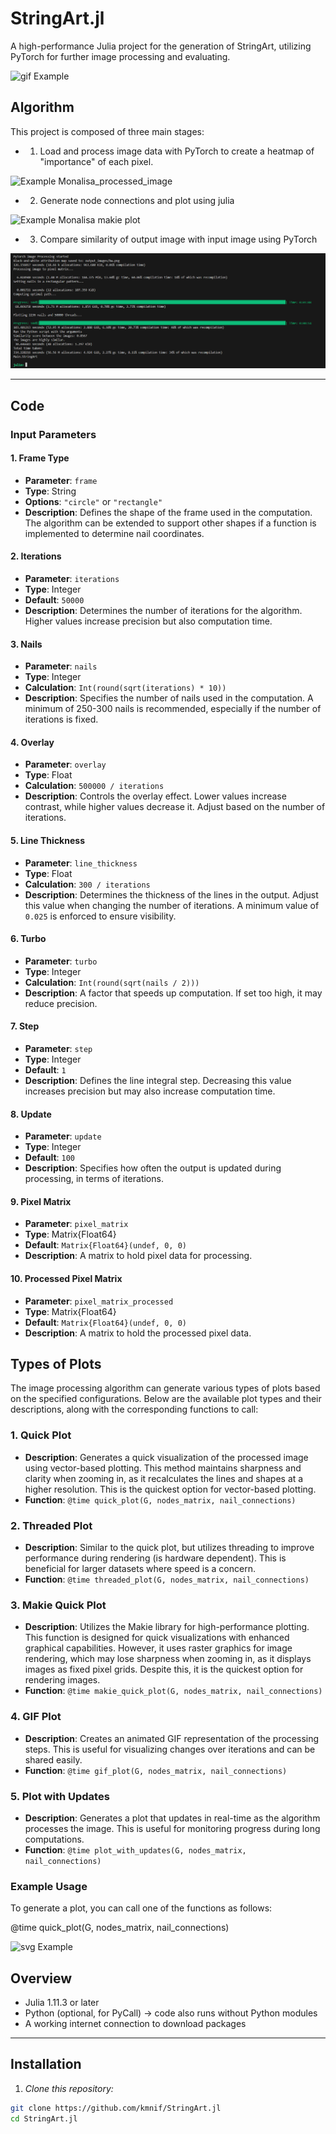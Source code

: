 # StringArt.jl

A high-performance Julia project for the generation of StringArt, utilizing PyTorch for further image processing and evaluating.

![gif Example](output_images/Bird_grey_10000.gif)



## Algorithm

This project is composed of three main stages:

- 1. Load and process image data with PyTorch to create a heatmap of "importance" of each pixel.

![Example Monalisa_processed_image](Image_processing_and_evaluating/Monalisa_processed_image_map.png)

- 2. Generate node connections and plot using julia

![Example Monalisa makie plot](output_images/Monalisa_example_makie_plot.png)

- 3. Compare similarity of output image with input image using PyTorch 

![Example of similarity score](output_images/image.png)


---
## Code
### Input Parameters

#### 1. Frame Type
- **Parameter**: `frame`
- **Type**: String
- **Options**: `"circle"` or `"rectangle"`
- **Description**: Defines the shape of the frame used in the computation. The algorithm can be extended to support other shapes if a function is implemented to determine nail coordinates.

#### 2. Iterations
- **Parameter**: `iterations`
- **Type**: Integer
- **Default**: `50000`
- **Description**: Determines the number of iterations for the algorithm. Higher values increase precision but also computation time.

#### 3. Nails
- **Parameter**: `nails`
- **Type**: Integer
- **Calculation**: `Int(round(sqrt(iterations) * 10))`
- **Description**: Specifies the number of nails used in the computation. A minimum of 250-300 nails is recommended, especially if the number of iterations is fixed.

#### 4. Overlay
- **Parameter**: `overlay`
- **Type**: Float
- **Calculation**: `500000 / iterations`
- **Description**: Controls the overlay effect. Lower values increase contrast, while higher values decrease it. Adjust based on the number of iterations.

#### 5. Line Thickness
- **Parameter**: `line_thickness`
- **Type**: Float
- **Calculation**: `300 / iterations`
- **Description**: Determines the thickness of the lines in the output. Adjust this value when changing the number of iterations. A minimum value of `0.025` is enforced to ensure visibility.

#### 6. Turbo
- **Parameter**: `turbo`
- **Type**: Integer
- **Calculation**: `Int(round(sqrt(nails / 2)))`
- **Description**: A factor that speeds up computation. If set too high, it may reduce precision.

#### 7. Step
- **Parameter**: `step`
- **Type**: Integer
- **Default**: `1`
- **Description**: Defines the line integral step. Decreasing this value increases precision but may also increase computation time.

#### 8. Update
- **Parameter**: `update`
- **Type**: Integer
- **Default**: `100`
- **Description**: Specifies how often the output is updated during processing, in terms of iterations.

#### 9. Pixel Matrix
- **Parameter**: `pixel_matrix`
- **Type**: Matrix{Float64}
- **Default**: `Matrix{Float64}(undef, 0, 0)`
- **Description**: A matrix to hold pixel data for processing.

#### 10. Processed Pixel Matrix
- **Parameter**: `pixel_matrix_processed`
- **Type**: Matrix{Float64}
- **Default**: `Matrix{Float64}(undef, 0, 0)`
- **Description**: A matrix to hold the processed pixel data.



## Types of Plots

The image processing algorithm can generate various types of plots based on the specified configurations. Below are the available plot types and their descriptions, along with the corresponding functions to call:

### 1. Quick Plot
- **Description**: Generates a quick visualization of the processed image using vector-based plotting. This method maintains sharpness and clarity when zooming in, as it recalculates the lines and shapes at a higher resolution. This is the quickest option for vector-based plotting.
- **Function**: `@time quick_plot(G, nodes_matrix, nail_connections)`

### 2. Threaded Plot
- **Description**: Similar to the quick plot, but utilizes threading to improve performance during rendering (is hardware dependent). This is beneficial for larger datasets where speed is a concern.
- **Function**: `@time threaded_plot(G, nodes_matrix, nail_connections)`

### 3. Makie Quick Plot
- **Description**: Utilizes the Makie library for high-performance plotting. This function is designed for quick visualizations with enhanced graphical capabilities. However, it uses raster graphics for image rendering, which may lose sharpness when zooming in, as it displays images as fixed pixel grids. Despite this, it is the quickest option for rendering images.
- **Function**: `@time makie_quick_plot(G, nodes_matrix, nail_connections)`

### 4. GIF Plot
- **Description**: Creates an animated GIF representation of the processing steps. This is useful for visualizing changes over iterations and can be shared easily.
- **Function**: `@time gif_plot(G, nodes_matrix, nail_connections)`

### 5. Plot with Updates
- **Description**: Generates a plot that updates in real-time as the algorithm processes the image. This is useful for monitoring progress during long computations.
- **Function**: `@time plot_with_updates(G, nodes_matrix, nail_connections)`

### Example Usage
To generate a plot, you can call one of the functions as follows:

@time quick_plot(G, nodes_matrix, nail_connections)

![svg Example](output_images/bird_100000_overlay120000_0.002line_thickness.svg)

## Overview

- Julia 1.11.3 or later
- Python (optional, for PyCall) -> code also runs without Python modules
- A working internet connection to download packages

---

## Installation

1. *Clone this repository:*

```bash
git clone https://github.com/kmnif/StringArt.jl
cd StringArt.jl
